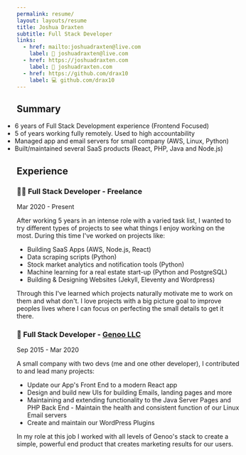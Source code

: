 ```yaml
---
permalink: resume/
layout: layouts/resume
title: Joshua Draxten
subtitle: Full Stack Developer
links:
  - href: mailto:joshuadraxten@live.com
    label: 📧 joshuadraxten@live.com
  - href: https://joshuadraxten.com
    label: 🔗 joshuadraxten.com
  - href: https://github.com/drax10
    label: 💻 github.com/drax10
---
```


## Summary

- 6 years of Full Stack Development experience (Frontend Focused)
- 5 of years working fully remotely. Used to high accountability
- Managed app and email servers for small company (AWS, Linux, Python)
- Built/maintained several SaaS products (React, PHP, Java and Node.js)

## Experience

<div class="job-header">
  <h3>🦸‍♂️ Full Stack Developer - Freelance</h3>
  <p>Mar 2020 - Present</p>
</div>

After working 5 years in an intense role with a varied task list, I wanted to try different types of projects to see what things I enjoy working on the most. During this time I've worked on projects like:

- Building SaaS Apps (AWS, Node.js, React)
- Data scraping scripts (Python)
- Stock market analytics and notification tools (Python)
- Machine learning for a real estate start-up (Python and PostgreSQL)
- Building &amp; Designing Websites (Jekyll, Eleventy and Wordpress)

Through this I've learned which projects naturally motivate me to work on them and what don't. I love projects with a big picture goal to improve peoples lives where I can focus on perfecting the small details to get it there.

<div class="job-header">
  <h3>🦊 Full Stack Developer - <a href="https://genoo.com">Genoo LLC</a></h3>
  <p>Sep 2015 - Mar 2020</p>
</div>

A small company with two devs (me and one other developer), I contributed to and lead many projects:

- Update our App's Front End to a modern React app
- Design and build new UIs for building Emails, landing pages and more
- Maintaining and extending functionality to the Java Server Pages and PHP Back End - Maintain the health and consistent function of our Linux Email servers
- Create and maintain our WordPress Plugins

In my role at this job I worked with all levels of Genoo's stack to create a simple, powerful end product that creates marketing results for our users.

<style scoped>
  /* Don't indent the summary bullets */
  ul:first-of-type {
    margin-left: -28px;
  }
</style>
